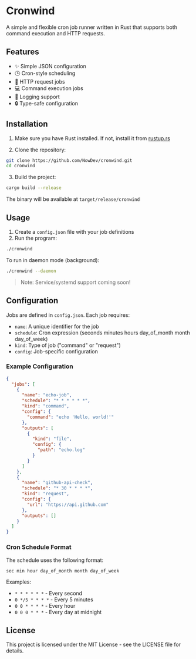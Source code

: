# Cronwind

A simple and flexible cron job runner written in Rust that supports both command execution and HTTP requests.

## Features

- ✨ Simple JSON configuration
- 🕒 Cron-style scheduling
- 🔄 HTTP request jobs
- 💻 Command execution jobs
- 📝 Logging support
- 🔒 Type-safe configuration

## Installation

1. Make sure you have Rust installed. If not, install it from [rustup.rs](https://rustup.rs/)

2. Clone the repository:
```bash
git clone https://github.com/NowDev/cronwind.git
cd cronwind
```

3. Build the project:
```bash
cargo build --release
```

The binary will be available at `target/release/cronwind`

## Usage

1. Create a `config.json` file with your job definitions
2. Run the program:
```bash
./cronwind
```

To run in daemon mode (background):
```bash
./cronwind --daemon
```

> Note: Service/systemd support coming soon!

## Configuration

Jobs are defined in `config.json`. Each job requires:
- `name`: A unique identifier for the job
- `schedule`: Cron expression (seconds minutes hours day_of_month month day_of_week)
- `kind`: Type of job ("command" or "request")
- `config`: Job-specific configuration

### Example Configuration

```json
{
  "jobs": [
    {
      "name": "echo-job",
      "schedule": "* * * * * *",
      "kind": "command",
      "config": {
        "command": "echo 'Hello, world!'"
      },
      "outputs": [
        {
          "kind": "file",
          "config": {
            "path": "echo.log"
          }
        }
      ]
    },
    {
      "name": "github-api-check",
      "schedule": "* 30 * * * *",
      "kind": "request",
      "config": {
        "url": "https://api.github.com"
      },
      "outputs": []
    }
  ]
}
```

### Cron Schedule Format

The schedule uses the following format:
```
sec min hour day_of_month month day_of_week
```

Examples:
- `* * * * * *` - Every second
- `0 */5 * * * *` - Every 5 minutes
- `0 0 * * * *` - Every hour
- `0 0 0 * * *` - Every day at midnight

## License

This project is licensed under the MIT License - see the LICENSE file for details.
